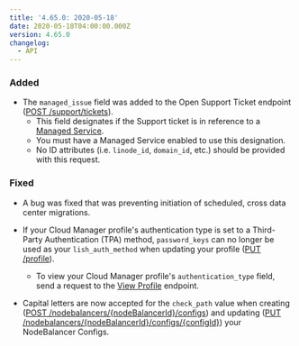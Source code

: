 ```yaml
---
title: '4.65.0: 2020-05-18'
date: 2020-05-18T04:00:00.000Z
version: 4.65.0
changelog:
  - API
---
```


### Added

- The `managed_issue` field was added to the Open Support Ticket endpoint ([POST /support/tickets](/api/v4/support-tickets/#post)).
    - This field designates if the Support ticket is in reference to a [Managed Service](https://www.linode.com/products/managed/).
    - You must have a Managed Service enabled to use this designation.
    - No ID attributes (i.e. `linode_id`, `domain_id`, etc.) should be provided with this request.

### Fixed

- A bug was fixed that was preventing initiation of scheduled, cross data center migrations.

- If your Cloud Manager profile's authentication type is set to a Third-Party Authentication (TPA) method, `password_keys` can no longer be used as your `lish_auth_method` when updating your profile ([PUT /profile](/api/v4/profile/#put)).
    - To view your Cloud Manager profile's `authentication_type` field, send a request to the [View Profile](/api/v4/profile) endpoint.

- Capital letters are now accepted for the `check_path` value when creating ([POST /nodebalancers/{nodeBalancerId}/configs](/api/v4/nodebalancers-node-balancer-id-configs/#post)) and updating ([PUT /nodebalancers/{nodeBalancerId}/configs/{configId}](/api/v4/nodebalancers-node-balancer-id-configs-config-id/#put)) your NodeBalancer Configs.
